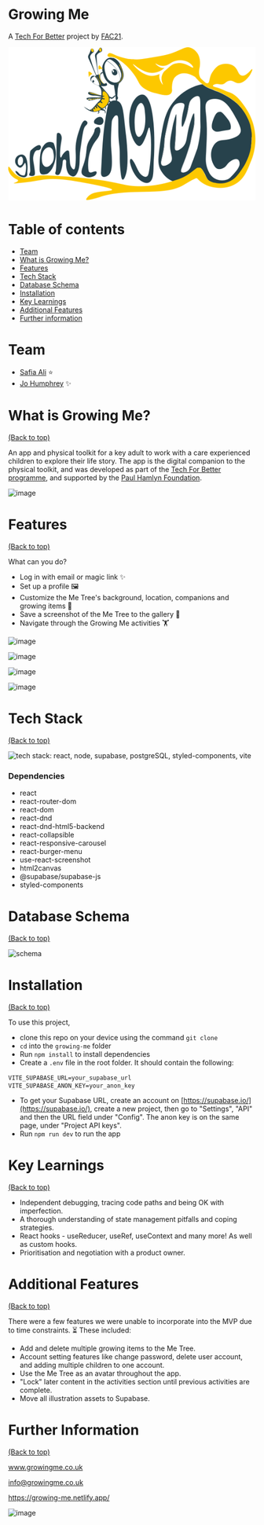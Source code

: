 # Growing Me

A [Tech For Better](https://www.foundersandcoders.com/tech-for-better/) project by [FAC21](https://www.github.com/fac21).

![Growing Me logo](/public/assets/Logo.svg)

# Table of contents

- [Team](#team)
- [What is Growing Me?](#what-is-growing-me)
- [Features](#features)
- [Tech Stack](#tech-stack)
- [Database Schema](#database-schema)
- [Installation](#installation)
- [Key Learnings](#key-learnings)
- [Additional Features](#additional-features)
- [Further information](#further-information)

# Team

- [Safia Ali](https://github.com/fi-ya) :star:
- [Jo Humphrey](https://github.com/jamdelion) :sparkles:

# What is Growing Me?

[(Back to top)](#table-of-contents)

An app and physical toolkit for a key adult to work with a care experienced children to explore their life story. The app is the digital companion to the physical toolkit, and was developed as part of the [Tech For Better programme](https://www.foundersandcoders.com/tech-for-better/), and supported by the [Paul Hamlyn Foundation](https://www.phf.org.uk/).

![image](https://user-images.githubusercontent.com/31373245/129632137-ad80b915-014b-4520-86a3-219f69670474.png)


# Features

[(Back to top)](#table-of-contents)

What can you do?

- Log in with email or magic link ✨
- Set up a profile 🖼️
- Customize the Me Tree's background, location, companions and growing items 🍎
- Save a screenshot of the Me Tree to the gallery 📸
- Navigate through the Growing Me activities 🏋️

![image](https://user-images.githubusercontent.com/31373245/129631666-7f606664-eee2-4903-9cfc-3cd4c814a060.png)

![image](https://user-images.githubusercontent.com/31373245/129631752-5571b168-97c4-45db-ac20-80b9987e740f.png)

![image](https://user-images.githubusercontent.com/31373245/129631860-613b49c2-9445-4074-b8d9-5436e69ff913.png)

![image](https://user-images.githubusercontent.com/31373245/129632014-74e2aca8-28c4-4e5f-9e11-e527c8a8e0d9.png)


# Tech Stack

[(Back to top)](#table-of-contents)

![tech stack: react, node, supabase, postgreSQL, styled-components, vite](https://user-images.githubusercontent.com/31373245/128341773-be90b999-1fd9-4a62-ab7f-02313c29fc6b.png)

### Dependencies
- react
- react-router-dom
- react-dom
- react-dnd
- react-dnd-html5-backend
- react-collapsible
- react-responsive-carousel
- react-burger-menu
- use-react-screenshot
- html2canvas
- @supabase/supabase-js
- styled-components

# Database Schema

[(Back to top)](#table-of-contents)

![schema](https://user-images.githubusercontent.com/31373245/129630367-6fbe1b6d-ff28-41bc-bc39-ee4b56ab4267.png)

# Installation

[(Back to top)](#table-of-contents)

To use this project,

- clone this repo on your device using the command `git clone`
- `cd` into the `growing-me` folder
- Run `npm install` to install dependencies
- Create a `.env` file in the root folder. It should contain the following:
```
VITE_SUPABASE_URL=your_supabase_url
VITE_SUPABASE_ANON_KEY=your_anon_key
```
- To get your Supabase URL, create an account on [https://supabase.io/](https://supabase.io/), create a new project, then go to "Settings", "API" and then the URL field under "Config". The anon key is on the same page, under "Project API keys".
- Run `npm run dev` to run the app

# Key Learnings

[(Back to top)](#table-of-contents)

* Independent debugging, tracing code paths and being OK with imperfection.
* A thorough understanding of state management pitfalls and coping strategies.
* React hooks - useReducer, useRef, useContext and many more! As well as custom hooks.
* Prioritisation and negotiation with a product owner.

# Additional Features

[(Back to top)](#table-of-contents)

There were a few features we were unable to incorporate into the MVP due to time constraints. ⏳  These included:
* Add and delete multiple growing items to the Me Tree.
* Account setting features like change password, delete user account, and adding multiple children to one account.
* Use the Me Tree as an avatar throughout the app.
* "Lock" later content in the activities section until previous activities are complete.
* Move all illustration assets to Supabase.


# Further Information

[(Back to top)](#table-of-contents)

www.growingme.co.uk

info@growingme.co.uk

https://growing-me.netlify.app/

<!-- ![Footer](https://github.com/navendu-pottekkat/awesome-readme/blob/master/fooooooter.png) -->
![image](https://user-images.githubusercontent.com/31373245/129634034-107d162f-7853-423a-b769-1912d25555dc.png)

